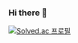 ### Hi there 👋

[![Solved.ac 프로필](http://mazassumnida.wtf/api/v2/generate_badge?boj=cko301)](https://solved.ac/cko301)


<!--
**ShyRoute/ShyRoute** is a ✨ _special_ ✨ repository because its `README.md` (this file) appears on your GitHub profile.

Here are some ideas to get you started:

- 🔭 I’m currently working on ...
- 🌱 I’m currently learning ...
- 👯 I’m looking to collaborate on ...
- 🤔 I’m looking for help with ...
- 💬 Ask me about ...
- 📫 How to reach me: ...
- 😄 Pronouns: ...
- ⚡ Fun fact: ...
-->
